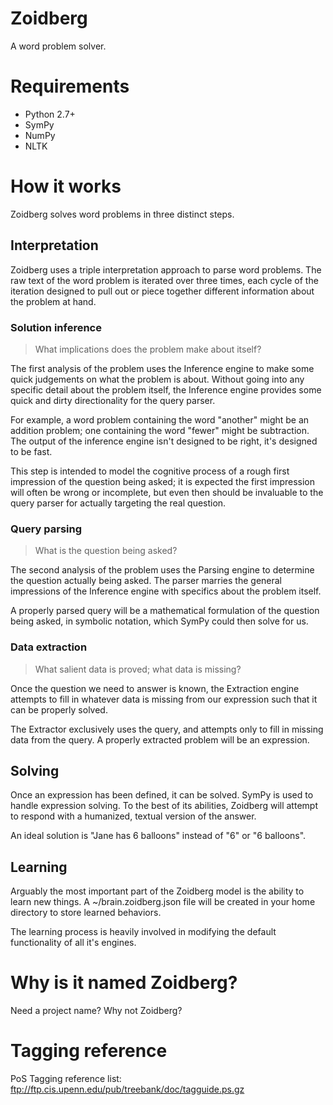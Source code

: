 # Zoidberg
A word problem solver.

# Requirements
* Python 2.7+
* SymPy
* NumPy
* NLTK

# How it works
Zoidberg solves word problems in three distinct steps.

## Interpretation
Zoidberg uses a triple interpretation approach to parse word problems. The raw
text of the word problem is iterated over three times, each cycle of the
iteration designed to pull out or piece together different information about
the problem at hand.

### Solution inference
> What implications does the problem make about itself?

The first analysis of the problem uses the Inference engine to make some quick
judgements on what the problem is about. Without going into any specific detail
about the problem itself, the Inference engine provides some quick and dirty
directionality for the query parser.

For example, a word problem containing the word "another" might be an addition
problem; one containing the word "fewer" might be subtraction. The output of
the inference engine isn't designed to be right, it's designed to be fast.

This step is intended to model the cognitive process of a rough first
impression of the question being asked; it is expected the first impression
will often be wrong or incomplete, but even then should be invaluable to the
query parser for actually targeting the real question.

### Query parsing
> What is the question being asked?

The second analysis of the problem uses the Parsing engine to determine the
question actually being asked. The parser marries the general impressions of
the Inference engine with specifics about the problem itself.

A properly parsed query will be a mathematical formulation of the question
being asked, in symbolic notation, which SymPy could then solve for us.

### Data extraction
> What salient data is proved; what data is missing?

Once the question we need to answer is known, the Extraction engine attempts to
fill in whatever data is missing from our expression such that it can be
properly solved.

The Extractor exclusively uses the query, and attempts only to fill in missing
data from the query. A properly extracted problem will be an expression.

## Solving
Once an expression has been defined, it can be solved. SymPy is used to handle
expression solving. To the best of its abilities, Zoidberg will attempt to
respond with a humanized, textual version of the answer.

An ideal solution is "Jane has 6 balloons" instead of "6" or "6 balloons".

## Learning
Arguably the most important part of the Zoidberg model is the ability to learn
new things. A ~/brain.zoidberg.json file will be created in your home directory
to store learned behaviors.

The learning process is heavily involved in modifying the default functionality
of all it's engines.

# Why is it named Zoidberg?
Need a project name? Why not Zoidberg?

# Tagging reference
PoS Tagging reference list:
    ftp://ftp.cis.upenn.edu/pub/treebank/doc/tagguide.ps.gz

